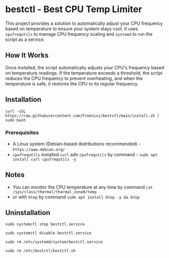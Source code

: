 # bestctl - Best CPU Temp Limiter
This project provides a solution to automatically adjust your CPU frequency based on temperature to ensure your system stays cool. It uses `cpufrequtils` to manage CPU frequency scaling and `systemd` to run the script as a service.

## How It Works
Once installed, the script automatically adjusts your CPU's frequency based on temperature readings. If the temperature exceeds a threshold, the script reduces the CPU frequency to prevent overheating, and when the temperature is safe, it restores the CPU to its regular frequency.

## Installation
`curl -sSL https://raw.githubusercontent.com/Freenixi/bestctl/main/install.sh | sudo bash`


### Prerequisites
- A Linux system (Debian-based distributions recommended) - `https://www.debian.org/`
- `cpufrequtils` installed `curl` adn `cpufrequtils` by command - `sudo apt install curl cpufrequtils -y`

## Notes
- You can monitor the CPU temperature at any time by command `cat /sys/class/thermal/thermal_zone0/temp`
- or with `btop` by command `sudo apt install btop -y && btop`

## Uninstallation
`sudo systemctl stop bestctl.service`

`sudo systemctl disable bestctl.service`

`sudo rm /etc/systemd/system/bestctl.service`

`sudo rm /etc/bestctl/bestctl.sh`
